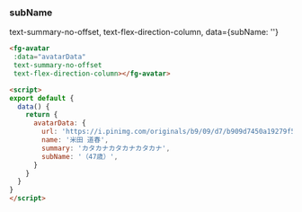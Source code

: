 ### subName

text-summary-no-offset, text-flex-direction-column, data={subName: ''}

```html
<fg-avatar
 :data="avatarData"
 text-summary-no-offset
 text-flex-direction-column></fg-avatar>

<script>
export default {
  data() {
    return {
      avatarData: {
        url: 'https://i.pinimg.com/originals/b9/09/d7/b909d7450a19279f53fb2b86571dcbfe.jpg',
        name: '米田 道春',
        summary: 'カタカナカタカナカタカナ',
        subName: '（47歳）',
      }
    }
  }
}
</script>
```
